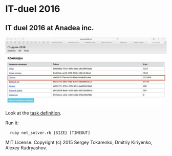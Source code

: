 # IT-duel 2016
## IT duel 2016 at Anadea inc.

![](epic_win.jpg)

Look at the [task definition](http://tetro.andy128k.net/).

Run it:
```console
  ruby net_solver.rb {SIZE} [TIMEOUT]
```

MIT License. Copyright (c) 2015 Sergey Tokarenko, Dmitriy Kiriyenko, Alexey Kudryashov.
